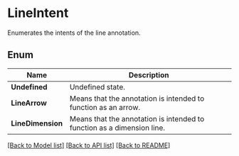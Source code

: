 ﻿
# LineIntent
Enumerates the intents of the line annotation.

## Enum
 Name | Description
------------ | ------------
**Undefined** | Undefined state.
**LineArrow** | Means that the annotation is intended to function as an arrow.
**LineDimension** | Means that the annotation is intended to function as a dimension line.


[[Back to Model list]](../README.md#documentation-for-models) [[Back to API list]](../README.md#documentation-for-api-endpoints) [[Back to README]](../README.md)


